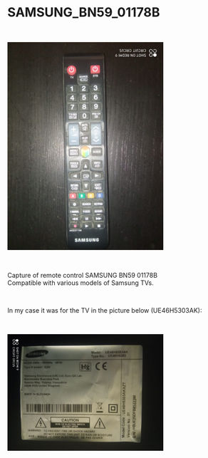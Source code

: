 <h1>SAMSUNG_BN59_01178B</h1>

</BR>

<p>
  <img src="https://raw.githubusercontent.com/JonnyBanana/Bananas_Flipper/main/infrared/IMG/SAMSUNG_BN59_01178B.jpg" width="350">
</p>

</BR>

Capture of remote control SAMSUNG BN59 01178B</BR>
Compatible with various models of Samsung TVs.

</BR>

In my case it was for the TV in the picture below (UE46H5303AK):

</BR>

<p>
  <img src="https://raw.githubusercontent.com/JonnyBanana/Bananas_Flipper/main/infrared/IMG/UE46H5303AK.jpg" width="350">
</p>

